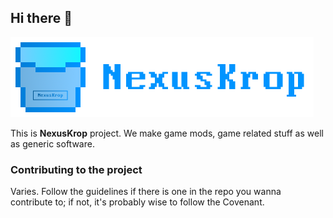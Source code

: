## Hi there 👋

<img src="NXBlue_HD_Text_Large.png" height="128" width="485" alt="Brand" />

This is **NexusKrop** project. We make game mods, game related stuff as well as generic software.

### Contributing to the project

Varies. Follow the guidelines if there is one in the repo you wanna contribute to; if not, it's probably wise to follow the Covenant.

<!--

**Here are some ideas to get you started:**

🙋‍♀️ A short introduction - what is your organization all about?
🌈 Contribution guidelines - how can the community get involved?
👩‍💻 Useful resources - where can the community find your docs? Is there anything else the community should know?
🍿 Fun facts - what does your team eat for breakfast?
🧙 Remember, you can do mighty things with the power of [Markdown](https://docs.github.com/github/writing-on-github/getting-started-with-writing-and-formatting-on-github/basic-writing-and-formatting-syntax)
-->
